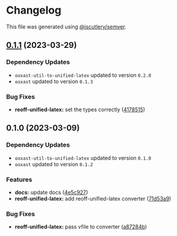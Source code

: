 # Changelog

This file was generated using [@jscutlery/semver](https://github.com/jscutlery/semver).

## [0.1.1](https://github.com/TrialAndErrorOrg/parsers/compare/reoff-unified-latex-0.1.0...reoff-unified-latex-0.1.1) (2023-03-29)

### Dependency Updates

- `ooxast-util-to-unified-latex` updated to version `0.2.0`
- `ooxast` updated to version `0.1.3`

### Bug Fixes

- **reoff-unified-latex:** set the types correctly ([4178515](https://github.com/TrialAndErrorOrg/parsers/commit/417851598ddcc2b51292874328a26d3caf98ad2b))

## 0.1.0 (2023-03-09)

### Dependency Updates

- `ooxast-util-to-unified-latex` updated to version `0.1.0`
- `ooxast` updated to version `0.1.2`

### Features

- **docs:** update docs ([4e5c927](https://github.com/TrialAndErrorOrg/parsers/commit/4e5c927d745469aa1e1cc584d9d218bc88f87e4f))
- **reoff-unified-latex:** add reoff-unified-latex converter ([71d53a9](https://github.com/TrialAndErrorOrg/parsers/commit/71d53a9984b5696db8bd92493e56fef7976567f1))

### Bug Fixes

- **reoff-unified-latex:** pass vfile to converter ([a87284b](https://github.com/TrialAndErrorOrg/parsers/commit/a87284bf345f4f0ad40eaf351ee86a3a47d8c98e))
